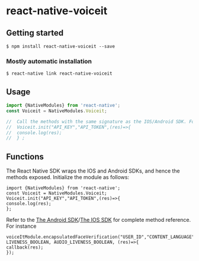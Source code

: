 # react-native-voiceit

## Getting started

`$ npm install react-native-voiceit --save`

### Mostly automatic installation

`$ react-native link react-native-voiceit`

## Usage
```javascript
import {NativeModules} from 'react-native';
const Voiceit = NativeModules.Voiceit;

//  Call the methods with the same signature as the IOS/Android SDK. For instance
//  Voiceit.init("API_KEY","API_TOKEN",(res)=>{
//  console.log(res);
//  } ;
```

## Functions
The React Native SDK wraps the IOS and Android SDKs, and hence the methods exposed. Initialize the module as follows:
```
import {NativeModules} from 'react-native';
const Voiceit = NativeModules.Voiceit;
Voiceit.init("API_KEY","API_TOKEN",(res)=>{
console.log(res);
};
```

Refer to the [The Android SDK](https://github.com/voiceittech/VoiceIt2-AndroidSDK)/[The IOS SDK](https://github.com/voiceittech/VoiceIt2-IosSDK) for complete method reference. For instance

```
voiceItModule.encapsulatedFaceVerification("USER_ID","CONTENT_LANGUAGE", LIVENESS_BOOLEAN, AUDIO_LIVENESS_BOOLEAN, (res)=>{
callback(res);
});
```
